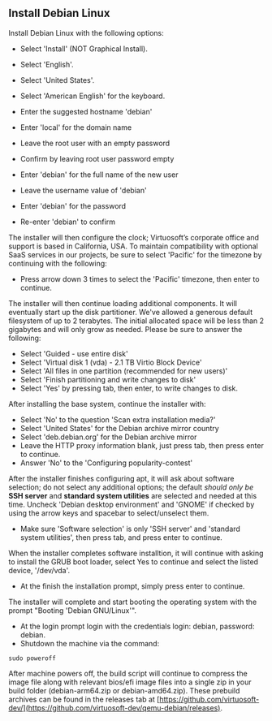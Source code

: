 ## Install Debian Linux
Install Debian Linux with the following options:

* Select 'Install' (NOT Graphical Install).
* Select 'English'.
* Select 'United States'.
* Select 'American English' for the keyboard.

* Enter the suggested hostname 'debian'
* Enter 'local' for the domain name
* Leave the root user with an empty password
* Confirm by leaving root user password empty
* Enter 'debian' for the full name of the new user
* Leave the username value of 'debian'
* Enter 'debian' for the password
* Re-enter 'debian' to confirm

The installer will then configure the clock; Virtuosoft’s corporate office and support is based in California, USA. To maintain compatibility with optional SaaS services in our projects, be sure to select 'Pacific' for the timezone by continuing with the following:

* Press arrow down 3 times to select the 'Pacific' timezone, then enter to continue.

The installer will then continue loading additional components. It will eventually start up the disk partitioner. We've allowed a generous default filesystem of up to 2 terabytes. The initial allocated space will be less than 2 gigabytes and will only grow as needed. Please be sure to answer the following:

* Select 'Guided - use entire disk'
* Select 'Virtual disk 1 (vda) - 2.1 TB Virtio Block Device'
* Select 'All files in one partition (recommended for new users)'
* Select 'Finish partitioning and write changes to disk'
* Select 'Yes' by pressing tab, then enter, to write changes to disk.

After installing the base system, continue the installer with:

* Select 'No' to the question 'Scan extra installation media?'
* Select 'United States' for the Debian archive mirror country
* Select 'deb.debian.org' for the Debian archive mirror
* Leave the HTTP proxy information blank, just press tab, then press enter to continue.
* Answer 'No' to the 'Configuring popularity-contest'

After the installer finishes configuring apt, it will ask about software selection; do not select any additional options; the default *should only be* **SSH server** and **standard system utilities** are selected and needed at this time. Uncheck 'Debian desktop environment' and 'GNOME' if checked by using the arrow keys and spacebar to select/unselect them.

* Make sure 'Software selection' is only 'SSH server' and 'standard system utilities', then press tab, and press enter to continue.

When the installer completes software installtion, it will continue with asking to install the GRUB boot loader, select Yes to continue and select the listed device, '/dev/vda'.

* At the finish the installation prompt, simply press enter to continue.

The installer will complete and start booting the operating system with the prompt "Booting 'Debian GNU/Linux'".

* At the login prompt login with the credentials login: debian, password: debian.
* Shutdown the machine via the command:
```
sudo poweroff
```

After machine powers off, the build script will continue to compress the image file along with relevant bios/efi image files into a single zip in your build folder (debian-arm64.zip or debian-amd64.zip). These prebuild archives can be found in the releases tab at [https://github.com/virtuosoft-dev/](https://github.com/virtuosoft-dev/qemu-debian/releases).
